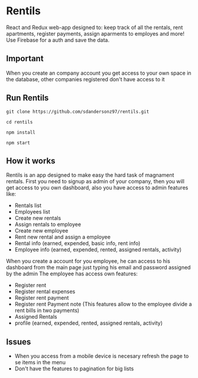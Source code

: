 # Rentils

React and Redux web-app designed to: keep track of all the rentals, rent apartments, register payments, assign aparments to employes and more!
Use Firebase for a auth and save the data.
## Important
When you create an company account you get access to your own space in the database, other companies registered don't have access to it
## Run Rentils
`git clone https://github.com/sdandersonz97/rentils.git` 

`cd rentils`

`npm install`

`npm start`

## How it works
Rentils is an app designed to make easy the hard task of magnament rentals.
First you need to signup as admin of your company, then you will get access to you own dashboard, also you have access to admin features like:
* Rentals list
* Employees list
* Create new rentals
* Assign rentals to employee
* Create new employee
* Rent new rental and assign a employee
* Rental info (earned, expended, basic info, rent info)
* Employee info (earned, expended, rented, assigned rentals, activity)

When you create a account for you employee, he can access to his dashboard from the main page just typing his email and password assigned by the admin
The employee has access own features:
* Register rent
* Register rental expenses  
* Register rent payment
* Register rent Payment note (This features allow to the employee divide a rent bills in two payments)
* Assigned Rentals
* profile (earned, expended, rented, assigned rentals, activity)

## Issues
* When you access from a mobile device is necesary refresh the page to se items in the menu
* Don't have the features to pagination for big lists